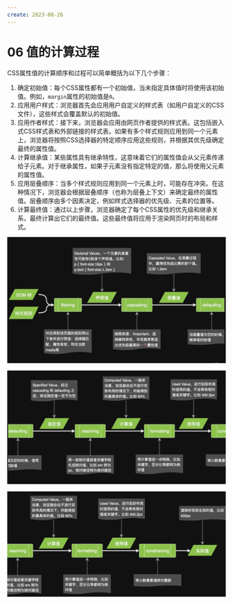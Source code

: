 ```yaml
---
create: 2023-08-26
---
```

# 06 值的计算过程

CSS属性值的计算顺序和过程可以简单概括为以下几个步骤：

1. 确定初始值：每个CSS属性都有一个初始值，当未指定具体值时将使用该初始值。例如，`margin`属性的初始值是`0`。
2. 应用用户样式：浏览器首先会应用用户自定义的样式表（如用户自定义的CSS文件），这些样式会覆盖默认的初始值。
3. 应用作者样式：接下来，浏览器会应用由网页作者提供的样式表。这包括嵌入式CSS样式表和外部链接的样式表。如果有多个样式规则应用到同一个元素上，浏览器将按照CSS选择器的特定顺序应用这些规则，并根据其优先级确定最终的属性值。
4. 计算继承值：某些属性具有继承特性，这意味着它们的属性值会从父元素传递给子元素。对于继承属性，如果子元素没有指定特定的值，那么将使用父元素的属性值。
5. 应用层叠顺序：当多个样式规则应用到同一个元素上时，可能存在冲突。在这种情况下，浏览器会根据层叠顺序（也称为层叠上下文）来确定最终的属性值。层叠顺序由多个因素决定，例如样式选择器的优先级、元素的位置等。
6. 计算最终值：通过以上步骤，浏览器确定了每个CSS属性的优先级和继承关系，最终计算出它们的最终值。这些最终值将应用于渲染网页时的布局和样式。

![image-20230826014524914](./assets/image-20230826014524914.png)

![image-20230826014545832](./assets/image-20230826014545832.png)

![image-20230826014555498](./assets/image-20230826014555498.png)